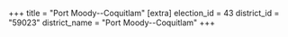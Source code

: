 +++
title = "Port Moody--Coquitlam"
[extra]
election_id = 43
district_id = "59023"
district_name = "Port Moody--Coquitlam"
+++

